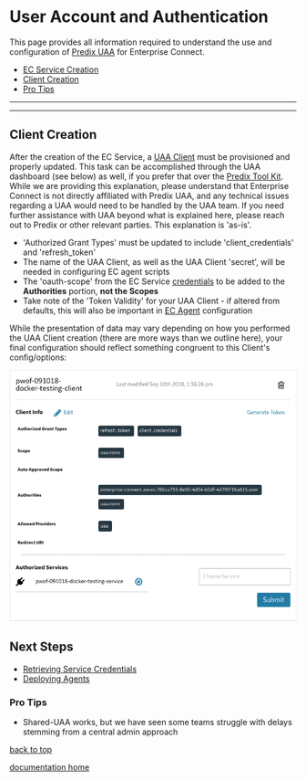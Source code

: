 # User Account and Authentication
This page provides all information required to understand the use and configuration of [Predix UAA](https://www.predix.io/services/service.html?id=1172) for Enterprise Connect.

* [EC Service Creation](./subscription.md)
* [Client Creation](#client-creation)
* [Pro Tips](#pro-tips)

---
---

## Client Creation
After the creation of the EC Service, a [UAA Client](https://predix-toolkit.run.aws-usw02-pr.ice.predix.io/) must be provisioned and properly updated. This task can be accomplished through the UAA dashboard (see below) as well, if you prefer that over the [Predix Tool Kit](https://predix-toolkit.run.aws-usw02-pr.ice.predix.io/). While we are providing this explanation, please understand that Enterprise Connect is not directly affiliated with Predix UAA, and any technical issues regarding a UAA would need to be handled by the UAA team. If you need further assistance with UAA beyond what is explained here, please reach out to Predix or other relevant parties. This explanation is 'as-is'.

- 'Authorized Grant Types' must be updated to include 'client_credentials' and 'refresh_token'
- The name of the UAA Client, as well as the UAA Client 'secret', will be needed in configuring EC agent scripts
- The 'oauth-scope' from the EC Service [credentials](./service-credentials.md) to be added to the **Authorities** portion, **not the Scopes**
- Take note of the 'Token Validity' for your UAA Client - if altered from defaults, this will also be important in [EC Agent](./agents.md) configuration

While the presentation of data may vary depending on how you performed the UAA Client creation (there are more ways than we outline here), your final configuration should reflect something congruent to this Client's config/options:

![Properly Configured UAA Client](../images/uaaClientConfig.png)

## Next Steps
* [Retrieving Service Credentials](./service-credentials.md)
* [Deploying Agents](./agents.md)
 
### Pro Tips
- Shared-UAA works, but we have seen some teams struggle with delays stemming from a central admin approach

[back to top](#user-account-and-authentication)

[documentation home](https://enterprise-connect.github.io/documentation/) 